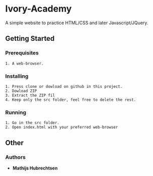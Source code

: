 # Ivory-Academy

A simple website to practice HTML/CSS and later Javascript/JQuery.

## Getting Started

### Prerequisites

```
1. A web-browser.
```

### Installing

```
1. Press clone or dowload on github in this project.
2. Dowload ZIP
3. Extract the ZIP fil
4. Keep only the src folder, feel free to delete the rest.
```

### Running

```
1. Go in the src folder.
2. Open index.html with your preferred web-browser
```

## Other

### Authors

* **Mathijs Hubrechtsen**
